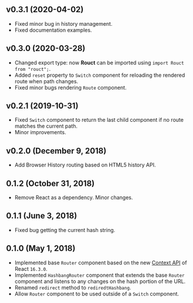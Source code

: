 ## v0.3.1 (2020-04-02)

- Fixed minor bug in history management.
- Fixed documentation examples.


## v0.3.0 (2020-03-28)

- Changed export type: now **Rouct** can be imported using `import Rouct from "rouct";`.
- Added `reset` property to `Switch` component for reloading the rendered route when path changes.
- Fixed minor bugs rendering `Route` component.


## v0.2.1 (2019-10-31)

- Fixed `Switch` component to return the last child component if no route matches the current path.
- Minor improvements.

## v0.2.0 (December 9, 2018)

- Add Browser History routing based on HTML5 history API.

## 0.1.2 (October 31, 2018)

- Remove React as a dependency. Minor changes.

## 0.1.1 (June 3, 2018)

- Fixed bug getting the current hash string.

## 0.1.0 (May 1, 2018)

- Implemented base `Router` component based on the new [Context API](https://reactjs.org/docs/context.html) of React `16.3.0`.
- Implemented `HashbangRouter` component that extends the base `Router` component and listens to any changes on the hash portion of the URL.
- Renamed `redirect` method to `rediredtHashbang`.
- Allow `Router` component to be used outside of a `Switch` component.

